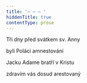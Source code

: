 ```yaml
---
title: '– – – '
hiddenTitle: true
contentType: prose
---
```


Tři dny před svátkem sv. Anny

byli Poláci amnestováni

Jacku Adame bratří v Kristu

zdravím vás dosud arestovaný
